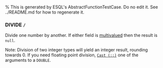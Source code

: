% This is generated by ESQL's AbstractFunctionTestCase. Do no edit it. See ../README.md for how to regenerate it.

### DIVIDE `/`
Divide one number by another. If either field is [multivalued](https://www.elastic.co/docs/reference/query-languages/esql/esql-multivalued-fields) then the result is `null`.

Note: Division of two integer types will yield an integer result, rounding towards 0. If you need floating point division, [`Cast (::)`](https://www.elastic.co/docs/reference/query-languages/esql/functions-operators/operators#esql-cast-operator) one of the arguments to a `DOUBLE`.
